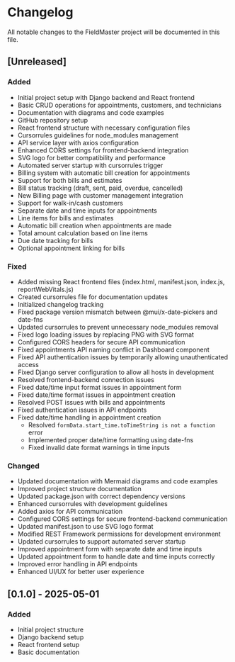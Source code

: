 # Changelog

All notable changes to the FieldMaster project will be documented in this file.

## [Unreleased]

### Added
- Initial project setup with Django backend and React frontend
- Basic CRUD operations for appointments, customers, and technicians
- Documentation with diagrams and code examples
- GitHub repository setup
- React frontend structure with necessary configuration files
- Cursorrules guidelines for node_modules management
- API service layer with axios configuration
- Enhanced CORS settings for frontend-backend integration
- SVG logo for better compatibility and performance
- Automated server startup with cursorrules trigger
- Billing system with automatic bill creation for appointments
- Support for both bills and estimates
- Bill status tracking (draft, sent, paid, overdue, cancelled)
- New Billing page with customer management integration
- Support for walk-in/cash customers
- Separate date and time inputs for appointments
- Line items for bills and estimates
- Automatic bill creation when appointments are made
- Total amount calculation based on line items
- Due date tracking for bills
- Optional appointment linking for bills

### Fixed
- Added missing React frontend files (index.html, manifest.json, index.js, reportWebVitals.js)
- Created cursorrules file for documentation updates
- Initialized changelog tracking
- Fixed package version mismatch between @mui/x-date-pickers and date-fns
- Updated cursorrules to prevent unnecessary node_modules removal
- Fixed logo loading issues by replacing PNG with SVG format
- Configured CORS headers for secure API communication
- Fixed appointments API naming conflict in Dashboard component
- Fixed API authentication issues by temporarily allowing unauthenticated access
- Fixed Django server configuration to allow all hosts in development
- Resolved frontend-backend connection issues
- Fixed date/time input format issues in appointment form
- Fixed date/time format issues in appointment creation
- Resolved POST issues with bills and appointments
- Fixed authentication issues in API endpoints
- Fixed date/time handling in appointment creation
  - Resolved `formData.start_time.toTimeString is not a function` error
  - Implemented proper date/time formatting using date-fns
  - Fixed invalid date format warnings in time inputs

### Changed
- Updated documentation with Mermaid diagrams and code examples
- Improved project structure documentation
- Updated package.json with correct dependency versions
- Enhanced cursorrules with development guidelines
- Added axios for API communication
- Configured CORS settings for secure frontend-backend communication
- Updated manifest.json to use SVG logo format
- Modified REST Framework permissions for development environment
- Updated cursorrules to support automated server startup
- Improved appointment form with separate date and time inputs
- Updated appointment form to handle date and time inputs correctly
- Improved error handling in API endpoints
- Enhanced UI/UX for better user experience

## [0.1.0] - 2025-05-01

### Added
- Initial project structure
- Django backend setup
- React frontend setup
- Basic documentation 